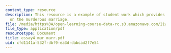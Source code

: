 ```yaml
---
content_type: resource
description: This resource is a example of student work which provides information
  on the murderous marriage.
file: /media/https%3A/open-learning-course-data-rc.s3.amazonaws.com/21w-735-writing-and-reading-the-essay-fall-2005/cfd1141a532fdbf9ea3ddabcad2f7e54_essay4_mur_marr.pdf
file_type: application/pdf
resourcetype: Document
title: essay4_mur_marr.pdf
uid: cfd1141a-532f-dbf9-ea3d-dabcad2f7e54
---
```

